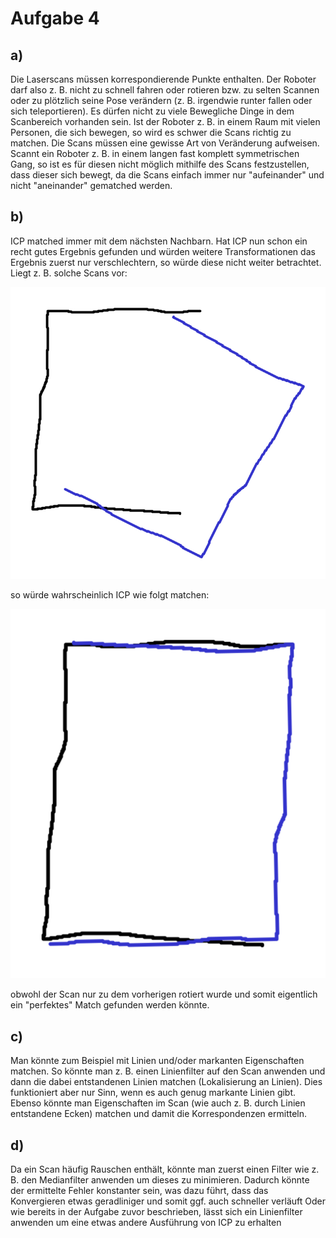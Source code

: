 # Aufgabe 4

## a)
Die Laserscans müssen korrespondierende Punkte enthalten. Der Roboter darf also z. B. nicht zu schnell fahren oder rotieren bzw. zu selten Scannen oder zu plötzlich seine Pose verändern (z. B. irgendwie runter fallen oder sich teleportieren).
    Es dürfen nicht zu viele Bewegliche Dinge in dem Scanbereich vorhanden sein. Ist der Roboter z. B. in einem Raum mit vielen Personen, die sich bewegen, so wird es schwer die Scans richtig zu matchen.
    Die Scans müssen eine gewisse Art von Veränderung aufweisen. Scannt ein Roboter z. B. in einem langen fast komplett symmetrischen Gang, so ist es für diesen nicht möglich mithilfe des Scans festzustellen, dass dieser sich bewegt, da die Scans einfach immer nur "aufeinander" und nicht "aneinander" gematched werden.


## b)
ICP matched immer mit dem nächsten Nachbarn. Hat ICP nun schon ein recht gutes Ergebnis gefunden und würden weitere Transformationen das Ergebnis zuerst nur verschlechtern, so würde diese nicht weiter betrachtet. \
Liegt z. B. solche Scans vor:

![picture 1](_resources/b96b3d74e7055488d04e8f64915f2eb8519168d4fe0191d0789d637e325e7428.png)  

so würde wahrscheinlich ICP wie folgt matchen:

![picture 2](_resources/f364888ce6c3465e38602f910868130cbfa61b9febe93c25209906cd4d790c2e.png)  

obwohl der Scan nur zu dem vorherigen rotiert wurde und somit eigentlich ein "perfektes" Match gefunden werden könnte.  

## c)
Man könnte zum Beispiel mit Linien und/oder markanten Eigenschaften matchen. So könnte man z. B. einen Linienfilter auf den Scan anwenden und dann die dabei entstandenen Linien matchen (Lokalisierung an Linien). Dies funktioniert aber nur Sinn, wenn es auch genug markante Linien gibt.
Ebenso könnte man Eigenschaften im Scan (wie auch z. B. durch Linien entstandene Ecken) matchen und damit die Korrespondenzen ermitteln.

## d)
Da ein Scan häufig Rauschen enthält, könnte man zuerst einen Filter wie z. B. den Medianfilter anwenden um dieses zu minimieren. Dadurch könnte der ermittelte Fehler konstanter sein, was dazu führt, dass das Konvergieren etwas geradliniger und somit ggf. auch schneller verläuft
Oder wie bereits in der Aufgabe zuvor beschrieben, lässt sich ein Linienfilter anwenden um eine etwas andere Ausführung von ICP zu erhalten